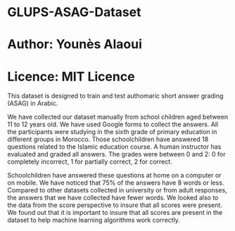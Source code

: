 # GLUPS-ASAG-Dataset
# Author: Younès Alaoui
# Licence: MIT Licence

This dataset is designed to train and test authomaric short answer grading (ASAG) in Arabic.

We have collected our dataset manually from school children aged between 11 to 12 years old. We have used Google forms to collect the answers.  All the participants were studying in the sixth grade of primary education in different groups in Morocco. Those schoolchildren have answered 18 questions related to the Islamic education course. A human instructor has evaluated and graded all answers. The grades were between 0 and 2: 0 for completely incorrect, 1 for partially correct, 2 for correct.
 

Schoolchildren have answered these questions at home on a computer or on mobile. We have noticed that 75% of the answers have 8 words or less. Compared to other datasets collected in university or from adult responses, the answers that we have collected have fewer words. We looked also to the data from the score perspective to insure that all scores were present. We found out that it is important to insure that all scores are present in the dataset to help machine learning algorithms work correctly. 

